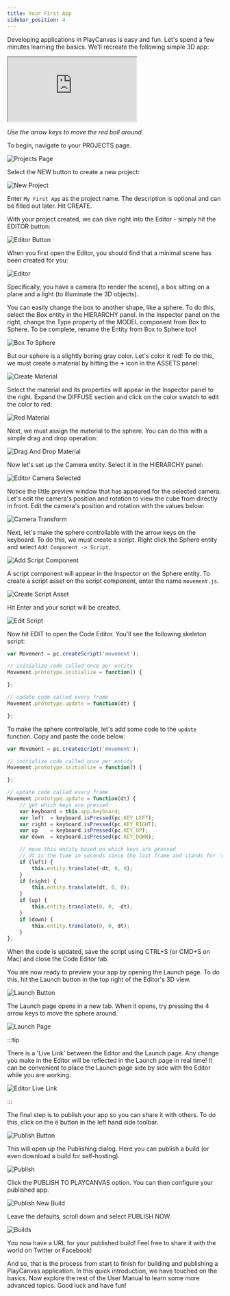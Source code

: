 ```yaml
---
title: Your First App
sidebar_position: 4
---
```


Developing applications in PlayCanvas is easy and fun. Let's spend a few minutes learning the basics. We'll recreate the following simple 3D app:

<div className="iframe-container">
    <iframe loading="lazy"  src="https://playcanv.as/p/TnUtDXWp/" title="Simple PlayCanvas App"></iframe>
</div>

*Use the arrow keys to move the red ball around.*

To begin, navigate to your PROJECTS page.

![Projects Page][1]

Select the NEW button to create a new project:

![New Project][2]

Enter `My First App` as the project name. The description is optional and can be filled out later. Hit CREATE.

With your project created, we can dive right into the Editor - simply hit the EDITOR button:

![Editor Button][3]

When you first open the Editor, you should find that a minimal scene has been created for you:

![Editor][4]

Specifically, you have a camera (to render the scene), a box sitting on a plane and a light (to illuminate the 3D objects).

You can easily change the box to another shape, like a sphere. To do this, select the Box entity in the HIERARCHY panel. In the Inspector panel on the right, change the Type property of the MODEL component from Box to Sphere. To be complete, rename the Entity from Box to Sphere too!

![Box To Sphere][5]

But our sphere is a slightly boring gray color. Let's color it red! To do this, we must create a material by hitting the **+** icon in the ASSETS panel:

![Create Material][6]

Select the material and its properties will appear in the Inspector panel to the right. Expand the DIFFUSE section and click on the color swatch to edit the color to red:

![Red Material][7]

Next, we must assign the material to the sphere. You can do this with a simple drag and drop operation:

![Drag And Drop Material][8]

Now let's set up the Camera entity. Select it in the HIERARCHY panel:

![Editor Camera Selected][9]

Notice the little preview window that has appeared for the selected camera. Let's edit the camera's position and rotation to view the cube from directly in front. Edit the camera's position and rotation with the values below:

![Camera Transform][10]

Next, let's make the sphere controllable with the arrow keys on the keyboard. To do this, we must create a script. Right click the Sphere entity and select `Add Component -> Script`.

![Add Script Component][11]

A script component will appear in the Inspector on the Sphere entity. To create a script asset on the script component, enter the name `movement.js`.

![Create Script Asset][12]

Hit Enter and your script will be created.

![Edit Script][13]

Now hit EDIT to open the Code Editor. You'll see the following skeleton script:

```javascript
var Movement = pc.createScript('movement');

// initialize code called once per entity
Movement.prototype.initialize = function() {

};

// update code called every frame
Movement.prototype.update = function(dt) {

};
```

To make the sphere controllable, let's add some code to the `update` function. Copy and paste the code below:

```javascript
var Movement = pc.createScript('movement');

// initialize code called once per entity
Movement.prototype.initialize = function() {

};

// update code called every frame
Movement.prototype.update = function(dt) {
    // get which keys are pressed
    var keyboard = this.app.keyboard;
    var left  = keyboard.isPressed(pc.KEY_LEFT);
    var right = keyboard.isPressed(pc.KEY_RIGHT);
    var up    = keyboard.isPressed(pc.KEY_UP);
    var down  = keyboard.isPressed(pc.KEY_DOWN);

    // move this entity based on which keys are pressed
    // dt is the time in seconds since the last frame and stands for 'delta time'
    if (left) {
        this.entity.translate(-dt, 0, 0);
    }
    if (right) {
        this.entity.translate(dt, 0, 0);
    }
    if (up) {
        this.entity.translate(0, 0, -dt);
    }
    if (down) {
        this.entity.translate(0, 0, dt);
    }
};
```

When the code is updated, save the script using CTRL+S (or CMD+S on Mac) and close the Code Editor tab.

You are now ready to preview your app by opening the Launch page. To do this, hit the Launch button in the top right of the Editor's 3D view.

![Launch Button][14]

The Launch page opens in a new tab. When it opens, try pressing the 4 arrow keys to move the sphere around.

![Launch Page][15]

:::tip

There is a 'Live Link' between the Editor and the Launch page. Any change you make in the Editor will be reflected in the Launch page in real time! It can be convenient to place the Launch page side by side with the Editor while you are working.

![Editor Live Link][16]

:::

The final step is to publish your app so you can share it with others. To do this, click on the <span class="pc-icon">&#57911;</span> button in the left hand side toolbar.

![Publish Button][17]

This will open up the Publishing dialog. Here you can publish a build (or even download a build for self-hosting).

![Publish][18]

Click the PUBLISH TO PLAYCANVAS option. You can then configure your published app.

![Publish New Build][19]

Leave the defaults, scroll down and select PUBLISH NOW.

![Builds][20]

You now have a URL for your published build! Feel free to share it with the world on Twitter or Facebook!

And so, that is the process from start to finish for building and publishing a PlayCanvas application. In this quick introduction, we have touched on the basics. Now explore the rest of the User Manual to learn some more advanced topics. Good luck and have fun!

[1]: /images/user-manual/your-first-app/projects-page.png
[2]: /images/user-manual/your-first-app/new-project.png
[3]: /images/user-manual/your-first-app/editor-button.png
[4]: /images/user-manual/your-first-app/editor.png
[5]: /images/user-manual/your-first-app/box-to-sphere.png
[6]: /images/user-manual/your-first-app/create-material.png
[7]: /images/user-manual/your-first-app/red-material.png
[8]: /images/user-manual/your-first-app/drag-and-drop-material.gif
[9]: /images/user-manual/your-first-app/editor-camera-selected.png
[10]: /images/user-manual/your-first-app/camera-transform.png
[11]: /images/user-manual/your-first-app/add-script-component.png
[12]: /images/user-manual/your-first-app/create-script-asset.png
[13]: /images/user-manual/your-first-app/edit-script.png
[14]: /images/user-manual/your-first-app/launch-button.png
[15]: /images/user-manual/your-first-app/launch-page.gif
[16]: /images/user-manual/your-first-app/live-link.gif
[17]: /images/user-manual/your-first-app/publish-button.png
[18]: /images/user-manual/your-first-app/publish-dialog.png
[19]: /images/user-manual/your-first-app/publish-options.png
[20]: /images/user-manual/your-first-app/builds.png
